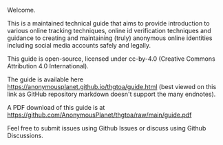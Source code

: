 Welcome.

This is a maintained technical guide that aims to provide introduction to various online tracking techniques, online id verification techniques and guidance to creating and maintaining (truly) anonymous online identities including social media accounts safely and legally.

This guide is open-source, licensed under cc-by-4.0 (Creative Commons Attribution 4.0 International).

The guide is available here <https://anonymousplanet.github.io/thgtoa/guide.html> (best viewed on this link as GitHub repository markdown doesn't support the many endnotes).

A PDF download of this guide is at <https://github.com/AnonymousPlanet/thgtoa/raw/main/guide.pdf>

Feel free to submit issues using Github Issues or discuss using Github Discussions.
